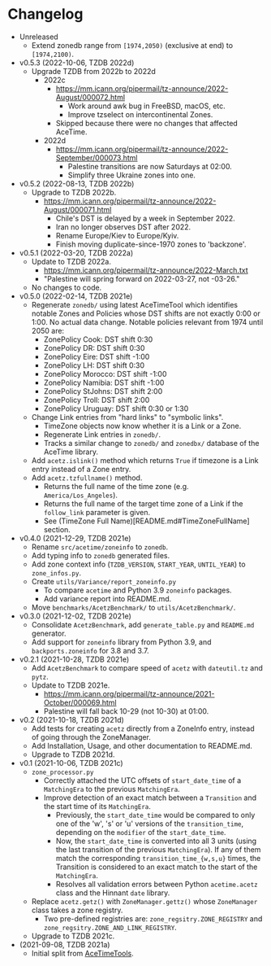 # Changelog

* Unreleased
    * Extend zonedb range from `[1974,2050)` (exclusive at end) to
      `[1974,2100)`.
* v0.5.3 (2022-10-06, TZDB 2022d)
    * Upgrade TZDB from 2022b to 2022d
        * 2022c
            * https://mm.icann.org/pipermail/tz-announce/2022-August/000072.html
                * Work around awk bug in FreeBSD, macOS, etc.
                * Improve tzselect on intercontinental Zones.
            * Skipped because there were no changes that affected AceTime.
        * 2022d
            * https://mm.icann.org/pipermail/tz-announce/2022-September/000073.html
                * Palestine transitions are now Saturdays at 02:00.
                * Simplify three Ukraine zones into one.
* v0.5.2 (2022-08-13, TZDB 2022b)
    * Upgrade to TZDB 2022b.
        * https://mm.icann.org/pipermail/tz-announce/2022-August/000071.html
            * Chile's DST is delayed by a week in September 2022.
            * Iran no longer observes DST after 2022.
            * Rename Europe/Kiev to Europe/Kyiv.
            * Finish moving duplicate-since-1970 zones to 'backzone'.
* v0.5.1 (2022-03-20, TZDB 2022a)
    * Update to TZDB 2022a.
        * https://mm.icann.org/pipermail/tz-announce/2022-March.txt
        * "Palestine will spring forward on 2022-03-27, not -03-26."
    * No changes to code.
* v0.5.0 (2022-02-14, TZDB 2021e)
    * Regenerate `zonedb/` using latest AceTimeTool which identifies notable
      Zones and Policies whose DST shifts are not exactly 0:00 or 1:00. No
      actual data change. Notable policies relevant from 1974 until 2050 are:
        * ZonePolicy Cook: DST shift 0:30
        * ZonePolicy DR: DST shift 0:30
        * ZonePolicy Eire: DST shift -1:00
        * ZonePolicy LH: DST shift 0:30
        * ZonePolicy Morocco: DST shift -1:00
        * ZonePolicy Namibia: DST shift -1:00
        * ZonePolicy StJohns: DST shift 2:00
        * ZonePolicy Troll: DST shift 2:00
        * ZonePolicy Uruguay: DST shift 0:30 or 1:30
    * Change Link entries from "hard links" to "symbolic links".
        * TimeZone objects now know whether it is a Link or a Zone.
        * Regenerate Link entries in `zonedb/`.
        * Tracks a similar change to `zonedb/` and `zonedbx/` database
          of the AceTime library.
    * Add `acetz.islink()` method which returns `True` if timezone is a Link
      entry instead of a Zone entry.
    * Add `acetz.tzfullname()` method.
        * Returns the full name of the time zone (e.g. `America/Los_Angeles`).
        * Returns the full name of the target time zone of a Link if the
          `follow_link` parameter is given.
        * See (TimeZone Full Name)[README.md#TimeZoneFullName] section.
* v0.4.0 (2021-12-29, TZDB 2021e)
    * Rename `src/acetime/zoneinfo` to `zonedb`.
    * Add typing info to `zonedb` generated files.
    * Add zone context info (`TZDB_VERSION`, `START_YEAR`, `UNTIL_YEAR`) to
      `zone_infos.py`.
    * Create `utils/Variance/report_zoneinfo.py`
        * To compare `acetime` and Python 3.9 `zoneinfo` packages.
        * Add variance report into README.md.
    * Move `benchmarks/AcetzBenchmark/` to `utils/AcetzBenchmark/`.
* v0.3.0 (2021-12-02, TZDB 2021e)
    * Consolidate `AcetzBenchmark`, add `generate_table.py` and `README.md`
      generator.
    * Add support for `zoneinfo` library from Python 3.9, and
      `backports.zoneinfo` for 3.8 and 3.7.
* v0.2.1 (2021-10-28, TZDB 2021e)
    * Add `AcetzBenchmark` to compare speed of `acetz` with `dateutil.tz`
      and `pytz`.
    * Update to TZDB 2021e.
        * https://mm.icann.org/pipermail/tz-announce/2021-October/000069.html
        * Palestine will fall back 10-29 (not 10-30) at 01:00.
* v0.2 (2021-10-18, TZDB 2021d)
    * Add tests for creating `acetz` directly from a ZoneInfo entry, instead
      of going through the ZoneManager.
    * Add Installation, Usage, and other documentation to README.md.
    * Upgrade to TZDB 2021d.
* v0.1 (2021-10-06, TZDB 2021c)
    * `zone_processor.py`
        * Correctly attached the UTC offsets of `start_date_time` of a
          `MatchingEra` to the previous `MatchingEra`.
        * Improve detection of an exact match between a `Transition` and the
          start time of its `MatchingEra`.
            * Previously, the `start_date_time` would be compared to only one
              of the 'w', 's' or 'u' versions of the `transition_time`,
              depending on the `modifier` of the `start_date_time`.
            * Now, the `start_date_time` is converted into all 3 units (using
              the last transition of the previous `MatchingEra`). If any of
              them match the corresponding `transition_time_{w,s,u}` times,
              the Transition is considered to an exact match to the start of the
              `MatchingEra`.
            * Resolves all validation errors between Python `acetime.acetz`
              class and the Hinnant `date` library.
    * Replace `acetz.getz()` with `ZoneManager.gettz()` whose `ZoneManager`
      class takes a zone registry.
        * Two pre-defined registries are: `zone_regsitry.ZONE_REGISTRY` and
          `zone_regsitry.ZONE_AND_LINK_REGISTRY`.
    * Upgrade to TZDB 2021c.
* (2021-09-08, TZDB 2021a)
    * Initial split from
      [AceTimeTools](https://github.com/bxparks/AceTimeTools).
